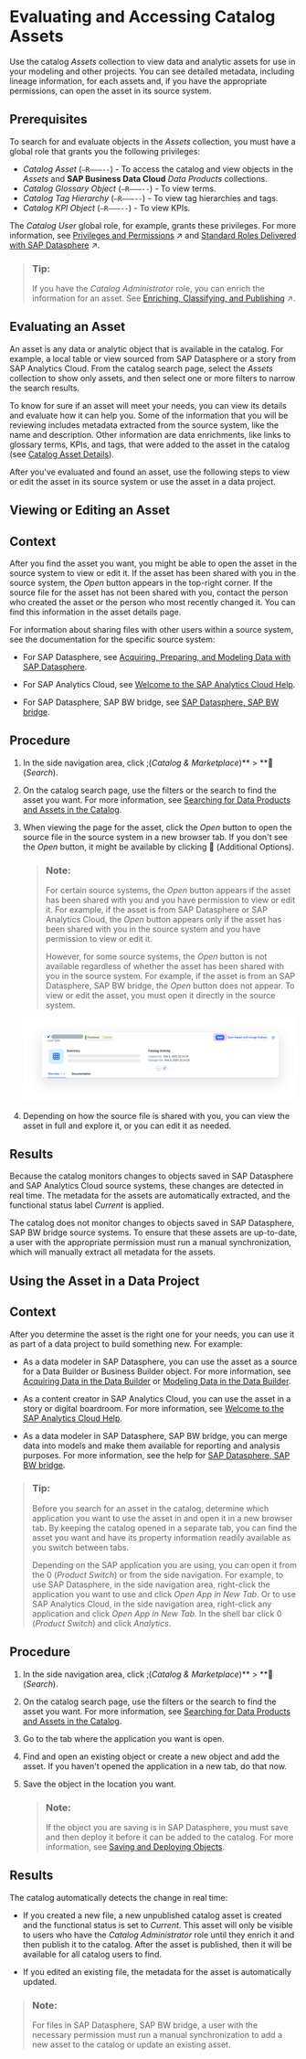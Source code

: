<!-- loiodc061a23484241b1b791f5540b1f38e3 -->

<link rel="stylesheet" type="text/css" href="css/sap-icons.css"/>

# Evaluating and Accessing Catalog Assets

Use the catalog *Assets* collection to view data and analytic assets for use in your modeling and other projects. You can see detailed metadata, including lineage information, for each assets and, if you have the appropriate permissions, can open the asset in its source system.



<a name="loiodc061a23484241b1b791f5540b1f38e3__prereq_fcb_p1y_tyb"/>

## Prerequisites

To search for and evaluate objects in the *Assets* collection, you must have a global role that grants you the following privileges:

-   *Catalog Asset* \(`–R–––--`\) - To access the catalog and view objects in the *Assets* and **SAP Business Data Cloud** *Data Products* collections.
-   *Catalog Glossary Object* \(`–R–––--`\) - To view terms.
-   *Catalog Tag Hierarchy* \(`–R–––--`\) - To view tag hierarchies and tags.
-   *Catalog KPI Object* \(`–R–––--`\) - To view KPIs.

The *Catalog User* global role, for example, grants these privileges. For more information, see [Privileges and Permissions](https://help.sap.com/viewer/935116dd7c324355803d4b85809cec97/DEV_CURRENT/en-US/d7350c6823a14733a7a5727bad8371aa.html "A privilege represents a task or an area in SAP Datasphere and can be assigned to a specific role. The actions that can be performed in the area are determined by the permissions assigned to a privilege.") :arrow_upper_right: and [Standard Roles Delivered with SAP Datasphere](https://help.sap.com/viewer/935116dd7c324355803d4b85809cec97/DEV_CURRENT/en-US/a50a51d80d5746c9b805a2aacbb7e4ee.html "SAP Datasphere is delivered with several standard roles. A standard role includes a predefined set of privileges and permissions.") :arrow_upper_right:. 

> ### Tip:  
> If you have the *Catalog Administrator* role, you can enrich the information for an asset. See [Enriching, Classifying, and Publishing](https://help.sap.com/viewer/97d1d2f0e35d410c893e95a5ff3bee6f/DEV_CURRENT/en-US/1218c12e72c34cfd96293e566badb60c.html "Users with a catalog administrator role can set up governance for assets using hierarchical tags and business glossaries, create KPIs to measure progress towards company goals, and publish assets, glossary terms, and KPIs to the catalog.") :arrow_upper_right:.

<a name="concept_pm1_qqv_zcc"/>

<!-- concept\_pm1\_qqv\_zcc -->

## Evaluating an Asset

An asset is any data or analytic object that is available in the catalog. For example, a local table or view sourced from SAP Datasphere or a story from SAP Analytics Cloud. From the catalog search page, select the *Assets* collection to show only assets, and then select one or more filters to narrow the search results.

To know for sure if an asset will meet your needs, you can view its details and evaluate how it can help you. Some of the information that you will be reviewing includes metadata extracted from the source system, like the name and description. Other information are data enrichments, like links to glossary terms, KPIs, and tags, that were added to the asset in the catalog \(see [Catalog Asset Details](catalog-asset-details-afccc58.md)\).

After you've evaluated and found an asset, use the following steps to view or edit the asset in its source system or use the asset in a data project.

<a name="task_x4m_cny_3wb"/>

<!-- task\_x4m\_cny\_3wb -->

## Viewing or Editing an Asset



<a name="task_x4m_cny_3wb__context_d3z_1dw_hwb"/>

## Context

After you find the asset you want, you might be able to open the asset in the source system to view or edit it. If the asset has been shared with you in the source system, the *Open* button appears in the top-right corner. If the source file for the asset has not been shared with you, contact the person who created the asset or the person who most recently changed it. You can find this information in the asset details page.

For information about sharing files with other users within a source system, see the documentation for the specific source system:

-   For SAP Datasphere, see [Acquiring, Preparing, and Modeling Data with SAP Datasphere](acquiring-preparing-and-modeling-data-with-sap-datasphere-b4a5d02.md).

-   For SAP Analytics Cloud, see [Welcome to the SAP Analytics Cloud Help](https://help.sap.com/docs/SAP_ANALYTICS_CLOUD/00f68c2e08b941f081002fd3691d86a7/1fb1f4ce92f44fc983debc25ac1f2cc9.html).

-   For SAP Datasphere, SAP BW bridge, see [SAP Datasphere, SAP BW bridge](https://help.sap.com/docs/SAP_BW_BRIDGE/107a6e8a38b74ede94c833ca3b7b6f51/f2a4eb578452482fbbcb9078a8e51551.html).




<a name="task_x4m_cny_3wb__steps_egp_cdw_hwb"/>

## Procedure

1.  In the side navigation area, click <span class="SAP-icons-V5"></span>\(*Catalog & Marketplace*\)** \> **<span class="FPA-icons-V3"></span> \(*Search*\).

2.  On the catalog search page, use the filters or the search to find the asset you want. For more information, see [Searching for Data Products and Assets in the Catalog](searching-for-data-products-and-assets-in-the-catalog-1047825.md).

3.  When viewing the page for the asset, click the *Open* button to open the source file in the source system in a new browser tab. If you don't see the *Open* button, it might be available by clicking <span class="FPA-icons-V3"></span> \(Additional Options\).

    > ### Note:  
    > For certain source systems, the *Open* button appears if the asset has been shared with you and you have permission to view or edit it. For example, if the asset is from SAP Datasphere or SAP Analytics Cloud, the *Open* button appears only if the asset has been shared with you in the source system and you have permission to view or edit it.
    > 
    > However, for some source systems, the *Open* button is not available regardless of whether the asset has been shared with you in the source system. For example, if the asset is from an SAP Datasphere, SAP BW bridge, the *Open* button does not appear. To view or edit the asset, you must open it directly in the source system.

    ![](images/Asset_Details_-_Open_Button_24913a7.png)

4.  Depending on how the source file is shared with you, you can view the asset in full and explore it, or you can edit it as needed.




<a name="task_x4m_cny_3wb__result_ipq_22w_hwb"/>

## Results

Because the catalog monitors changes to objects saved in SAP Datasphere and SAP Analytics Cloud source systems, these changes are detected in real time. The metadata for the assets are automatically extracted, and the functional status label *Current* is applied.

The catalog does not monitor changes to objects saved in SAP Datasphere, SAP BW bridge source systems. To ensure that these assets are up-to-date, a user with the appropriate permission must run a manual synchronization, which will manually extract all metadata for the assets.

<a name="task_zpg_fny_3wb"/>

<!-- task\_zpg\_fny\_3wb -->

## Using the Asset in a Data Project



<a name="task_zpg_fny_3wb__context_lkt_ghw_hwb"/>

## Context

After you determine the asset is the right one for your needs, you can use it as part of a data project to build something new. For example:

-   As a data modeler in SAP Datasphere, you can use the asset as a source for a Data Builder or Business Builder object. For more information, see [Acquiring Data in the Data Builder](Acquiring-and-Preparing-Data-in-the-Data-Builder/acquiring-data-in-the-data-builder-1f15a29.md) or [Modeling Data in the Data Builder](Modeling-Data-in-the-Data-Builder/modeling-data-in-the-data-builder-5c1e3d4.md).

-   As a content creator in SAP Analytics Cloud, you can use the asset in a story or digital boardroom. For more information, see [Welcome to the SAP Analytics Cloud Help](https://help.sap.com/docs/SAP_ANALYTICS_CLOUD/00f68c2e08b941f081002fd3691d86a7/1fb1f4ce92f44fc983debc25ac1f2cc9.html).

-   As a data modeler in SAP Datasphere, SAP BW bridge, you can merge data into models and make them available for reporting and analysis purposes. For more information, see the help for [SAP Datasphere, SAP BW bridge](https://help.sap.com/docs/SAP_BW_BRIDGE/107a6e8a38b74ede94c833ca3b7b6f51/f2a4eb578452482fbbcb9078a8e51551.html).


> ### Tip:  
> Before you search for an asset in the catalog, determine which application you want to use the asset in and open it in a new browser tab. By keeping the catalog opened in a separate tab, you can find the asset you want and have its property information readily available as you switch between tabs.
> 
> Depending on the SAP application you are using, you can open it from the <span class="SAP-icons-V5"></span> \(*Product Switch*\) or from the side navigation. For example, to use SAP Datasphere, in the side navigation area, right-click the application you want to use and click *Open App in New Tab*. Or to use SAP Analytics Cloud, in the side navigation area, right-click any application and click *Open App in New Tab*. In the shell bar click <span class="SAP-icons-V5"></span> \(*Product Switch*\) and click *Analytics*.



<a name="task_zpg_fny_3wb__steps_dhc_k3w_hwb"/>

## Procedure

1.  In the side navigation area, click <span class="SAP-icons-V5"></span>\(*Catalog & Marketplace*\)** \> **<span class="FPA-icons-V3"></span> \(*Search*\).

2.  On the catalog search page, use the filters or the search to find the asset you want. For more information, see [Searching for Data Products and Assets in the Catalog](searching-for-data-products-and-assets-in-the-catalog-1047825.md).

3.  Go to the tab where the application you want is open.

4.  Find and open an existing object or create a new object and add the asset. If you haven't opened the application in a new tab, do that now.

5.  Save the object in the location you want.

    > ### Note:  
    > If the object you are saving is in SAP Datasphere, you must save and then deploy it before it can be added to the catalog. For more information, see [Saving and Deploying Objects](saving-and-deploying-objects-7c0b560.md).




<a name="task_zpg_fny_3wb__result_xcb_gmw_hwb"/>

## Results

The catalog automatically detects the change in real time:

-   If you created a new file, a new unpublished catalog asset is created and the functional status is set to *Current*. This asset will only be visible to users who have the *Catalog Administrator* role until they enrich it and then publish it to the catalog. After the asset is published, then it will be available for all catalog users to find.

-   If you edited an existing file, the metadata for the asset is automatically updated.


> ### Note:  
> For files in SAP Datasphere, SAP BW bridge, a user with the necessary permission must run a manual synchronization to add a new asset to the catalog or update an existing asset.

